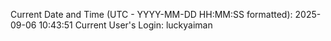 Current Date and Time (UTC - YYYY-MM-DD HH:MM:SS formatted): 2025-09-06 10:43:51
Current User's Login: luckyaiman
